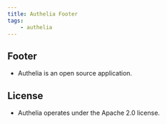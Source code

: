 ```yaml
---
title: Authelia Footer
tags:
    - authelia
---
```


## Footer

- Authelia is an open source application.

## License

- Authelia operates under the Apache 2.0 license.
